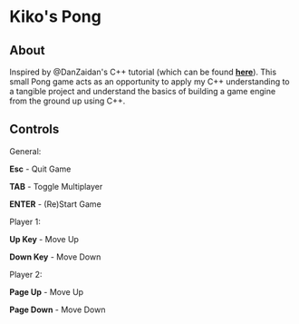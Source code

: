 # Kiko's Pong

## About
Inspired by @DanZaidan's C++ tutorial (which can be found [**here**](https://www.youtube.com/playlist?list=PL7Ej6SUky135IAAR3PFCFyiVwanauRqj3)).
This small Pong game acts as an opportunity to apply my C++ understanding to a tangible project and understand the basics of building a game engine from the ground up using C++.

## Controls
General:

**Esc** - Quit Game

**TAB** - Toggle Multiplayer

**ENTER** - (Re)Start Game

Player 1:

**Up Key** - Move Up

**Down Key** - Move Down

Player 2:

**Page Up** - Move Up

**Page Down** - Move Down
